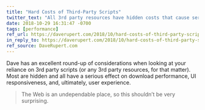 ```yaml
---
title: "Hard Costs of Third-Party Scripts"
twitter_text: "All 3rd party resources have hidden costs that cause serious problems for users in terms of download performance, UI responsiveness, and, ultimately, user experience"
date: 2018-10-29 16:31:47 -0700
tags: [performance]
ref_url: https://daverupert.com/2018/10/hard-costs-of-third-party-scripts/
in_reply_to: https://daverupert.com/2018/10/hard-costs-of-third-party-scripts/
ref_source: DaveRupert.com
---
```


Dave has an excellent round-up of considerations when looking at your reliance on 3rd party scripts (or any 3rd party resources, for that matter). Most are hidden and all have a serious effect on download performance, UI responsiveness, and, ultimately, user experience.

> The Web is an undependable place, so this shouldn’t be very surprising.